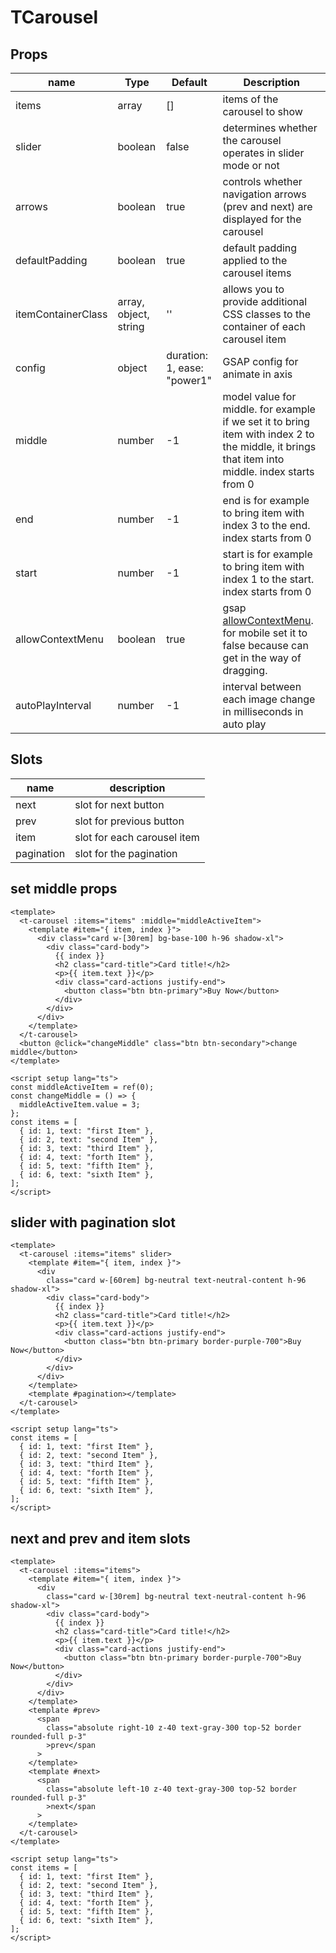 # TCarousel

## Props

| name               | Type                  | Default                     | Description                                                                                                                                                       |
| ------------------ | --------------------- | --------------------------- | ----------------------------------------------------------------------------------------------------------------------------------------------------------------- |
| items              | array                 | []                          | items of the carousel to show                                                                                                                                     |
| slider             | boolean               | false                       | determines whether the carousel operates in slider mode or not                                                                                                    |
| arrows             | boolean               | true                        | controls whether navigation arrows (prev and next) are displayed for the carousel                                                                                 |
| defaultPadding     | boolean               | true                        | default padding applied to the carousel items                                                                                                                     |
| itemContainerClass | array, object, string | ''                          | allows you to provide additional CSS classes to the container of each carousel item                                                                               |
| config             | object                | duration: 1, ease: "power1" | GSAP config for animate in axis                                                                                                                                   |
| middle             | number                | -1                          | model value for middle. for example if we set it to bring item with index 2 to the middle, it brings that item into middle. index starts from 0                   |
| end                | number                | -1                          | end is for example to bring item with index 3 to the end. index starts from 0                                                                                     |
| start              | number                | -1                          | start is for example to bring item with index 1 to the start. index starts from 0                                                                                 |
| allowContextMenu   | boolean               | true                        | gsap [allowContextMenu](<https://greensock.com/docs/v2/Utilities/Draggable/Draggable()>).<br />for mobile set it to false because can get in the way of dragging. |
| autoPlayInterval   | number                | -1                          | interval between each image change in milliseconds in auto play                                                                                                   |

## Slots

| name       | description                 |
| ---------- | --------------------------- |
| next       | slot for next button        |
| prev       | slot for previous button    |
| item       | slot for each carousel item |
| pagination | slot for the pagination     |

## set middle props

```vue
<template>
  <t-carousel :items="items" :middle="middleActiveItem">
    <template #item="{ item, index }">
      <div class="card w-[30rem] bg-base-100 h-96 shadow-xl">
        <div class="card-body">
          {{ index }}
          <h2 class="card-title">Card title!</h2>
          <p>{{ item.text }}</p>
          <div class="card-actions justify-end">
            <button class="btn btn-primary">Buy Now</button>
          </div>
        </div>
      </div>
    </template>
  </t-carousel>
  <button @click="changeMiddle" class="btn btn-secondary">change middle</button>
</template>

<script setup lang="ts">
const middleActiveItem = ref(0);
const changeMiddle = () => {
  middleActiveItem.value = 3;
};
const items = [
  { id: 1, text: "first Item" },
  { id: 2, text: "second Item" },
  { id: 3, text: "third Item" },
  { id: 4, text: "forth Item" },
  { id: 5, text: "fifth Item" },
  { id: 6, text: "sixth Item" },
];
</script>
```

## slider with pagination slot

```vue
<template>
  <t-carousel :items="items" slider>
    <template #item="{ item, index }">
      <div
        class="card w-[60rem] bg-neutral text-neutral-content h-96 shadow-xl">
        <div class="card-body">
          {{ index }}
          <h2 class="card-title">Card title!</h2>
          <p>{{ item.text }}</p>
          <div class="card-actions justify-end">
            <button class="btn btn-primary border-purple-700">Buy Now</button>
          </div>
        </div>
      </div>
    </template>
    <template #pagination></template>
  </t-carousel>
</template>

<script setup lang="ts">
const items = [
  { id: 1, text: "first Item" },
  { id: 2, text: "second Item" },
  { id: 3, text: "third Item" },
  { id: 4, text: "forth Item" },
  { id: 5, text: "fifth Item" },
  { id: 6, text: "sixth Item" },
];
</script>
```

## next and prev and item slots

```vue
<template>
  <t-carousel :items="items">
    <template #item="{ item, index }">
      <div
        class="card w-[30rem] bg-neutral text-neutral-content h-96 shadow-xl">
        <div class="card-body">
          {{ index }}
          <h2 class="card-title">Card title!</h2>
          <p>{{ item.text }}</p>
          <div class="card-actions justify-end">
            <button class="btn btn-primary border-purple-700">Buy Now</button>
          </div>
        </div>
      </div>
    </template>
    <template #prev>
      <span
        class="absolute right-10 z-40 text-gray-300 top-52 border rounded-full p-3"
        >prev</span
      >
    </template>
    <template #next>
      <span
        class="absolute left-10 z-40 text-gray-300 top-52 border rounded-full p-3"
        >next</span
      >
    </template>
  </t-carousel>
</template>

<script setup lang="ts">
const items = [
  { id: 1, text: "first Item" },
  { id: 2, text: "second Item" },
  { id: 3, text: "third Item" },
  { id: 4, text: "forth Item" },
  { id: 5, text: "fifth Item" },
  { id: 6, text: "sixth Item" },
];
</script>
```
